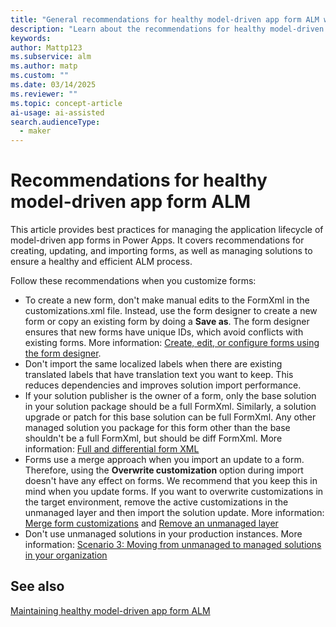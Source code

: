 ```yaml
---
title: "General recommendations for healthy model-driven app form ALM with Power Apps"
description: "Learn about the recommendations for healthy model-driven app form application lifecycle management (ALM) with Power Platform."
keywords: 
author: Mattp123
ms.subservice: alm
ms.author: matp
ms.custom: ""
ms.date: 03/14/2025
ms.reviewer: ""
ms.topic: concept-article
ai-usage: ai-assisted
search.audienceType: 
  - maker
---
```


# Recommendations for healthy model-driven app form ALM

This article provides best practices for managing the application lifecycle of model-driven app forms in Power Apps. It covers recommendations for creating, updating, and importing forms, as well as managing solutions to ensure a healthy and efficient ALM process.

Follow these recommendations when you customize forms:

- To create a new form, don't make manual edits to the FormXml in the customizations.xml file. Instead, use the form designer to create a new form or copy an existing form by doing a **Save as**. The form designer ensures that new forms have unique IDs, which avoid conflicts with existing forms. More information: [Create, edit, or configure forms using the form designer](/powerapps/maker/model-driven-apps/create-and-edit-forms).
- Don't import the same localized labels when there are existing translated labels that have translation text you want to keep. This reduces dependencies and improves solution import performance.
- If your solution publisher is the owner of a form, only the base solution in your solution package should be a full FormXml. Similarly, a solution upgrade or patch for this base solution can be full FormXml. Any other managed solution you package for this form other than the base shouldn't be a full FormXml, but should be diff FormXml. More information: [Full and differential form XML](form-alm.md#full-and-differential-form-xml)
- Forms use a merge approach when you import an update to a form. Therefore, using the **Overwrite customization** option during import doesn't have any effect on forms. We recommend that you keep this in mind when you update forms. If you want to overwrite customizations in the target environment, remove the active customizations in the unmanaged layer and then import the solution update. More information: [Merge form customizations](how-managed-solutions-merged.md#merge-form-customizations) and [Remove an unmanaged layer](/powerapps/maker/data-platform/solution-layers#remove-an-unmanaged-layer)
- Don't use unmanaged solutions in your production instances. More information: [Scenario 3: Moving from unmanaged to managed solutions in your organization](move-from-unmanaged-managed-alm.md)

## See also

[Maintaining healthy model-driven app form ALM](form-alm.md)
